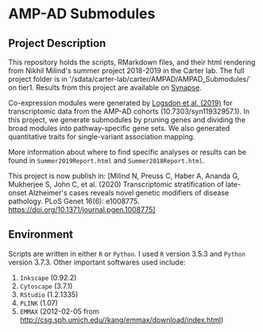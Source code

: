 AMP-AD Submodules
=================

Project Description
-------------------

This repository holds the scripts, RMarkdown files, and their html rendering from Nikhil Milind's summer project 2018-2019 in the Carter lab. The full project folder is in '/sdata/carter-lab/carter/AMPAD/AMPAD_Submodules/` on tier1. Results from this project are available on [Synapse](https://www.synapse.org/#!Synapse:syn23573590/wiki/607344).

Co-expression modules were generated by [Logsdon et al. (2019)](https://www.biorxiv.org/content/10.1101/510420v1) for transcriptomic data from the AMP-AD cohorts (10.7303/syn11932957.1). In this project, we generate submodules by pruning genes and dividing the broad modules into pathway-specific gene sets. We also generated quantitative traits for single-variant association mapping.

More information about where to find specific analyses or results can be found in `Summer2019Report.html` and `Summer2018Report.html`.

This project is now publish in:
[Milind N, Preuss C, Haber A, Ananda G, Mukherjee S, John C, et al. (2020) Transcriptomic stratification of late-onset Alzheimer's cases reveals novel genetic modifiers of disease pathology. PLoS Genet 16(6): e1008775. https://doi.org/10.1371/journal.pgen.1008775]

Environment
-----------

Scripts are written in either `R` or `Python`. I used `R` version 3.5.3 and `Python` version 3.7.3. Other important softwares used include:

1. `Inkscape` (0.92.2)
2. `Cytoscape` (3.7.1)
3. `RStudio` (1.2.1335)
4. `PLINK` (1.07)
5. `EMMAX` (2012-02-05 from http://csg.sph.umich.edu//kang/emmax/download/index.html)

